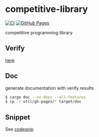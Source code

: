 # competitive-library

[![CI](https://github.com/to-omer/competitive-library/actions/workflows/ci.yml/badge.svg)](https://github.com/to-omer/competitive-library/actions/workflows/ci.yml)
[![GitHub Pages](https://img.shields.io/static/v1?label=GitHub+Pages&message=+&color=brightgreen&logo=github)](https://to-omer.github.io/competitive-library/)

competitive programming library

## Verify
[here](crates/tools/verify/README.md)

## Doc
generate documentation with verify results
```sh
$ cargo doc --no-deps --all-features
$ cp -r util/gh-pages/* target/doc
```

## Snippet
See [codesnip](https://github.com/to-omer/codesnip)
